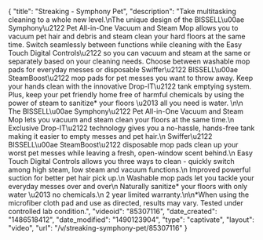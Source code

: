 {
    "title": "Streaking - Symphony Pet",
    "description": "Take multitasking cleaning to a whole new level.\nThe unique design of the BISSELL\u00ae Symphony\u2122 Pet All-in-One Vacuum and Steam Mop allows you to vacuum pet hair and debris and steam clean your hard floors at the same time.  Switch seamlessly between functions while cleaning with the Easy Touch Digital Controls\u2122 so you can vacuum and steam at the same or separately based on your cleaning needs. Choose between washable mop pads for everyday messes or disposable Swiffer\u2122 BISSELL\u00ae SteamBoost\u2122 mop pads for pet messes you want to throw away. Keep your hands clean with the innovative Drop-IT\u2122 tank emptying system. Plus, keep your pet friendly home free of harmful chemicals by using the power of steam to sanitize* your floors \u2013 all you need is water. \n\n    The BISSELL\u00ae Symphony\u2122 Pet All-in-One Vacuum and Steam Mop lets you vacuum and steam clean your floors at the same time.\n    Exclusive Drop-IT\u2122 technology gives you a no-hassle, hands-free tank making it easier to empty messes and pet hair.\n    Swiffer\u2122 BISSELL\u00ae SteamBoost\u2122 disposable mop pads clean up your worst pet messes while leaving a fresh, open-window scent behind.\n    Easy Touch Digital Controls allows you three ways to clean - quickly switch among high steam, low steam and vacuum functions.\n    Improved powerful suction for better pet hair pick up.\n    Washable mop pads let you tackle your everyday messes over and over\n    Naturally sanitize* your floors with only water \u2013 no chemicals.\n    2 year limited warranty.\n\n*When using the microfiber cloth pad and use as directed, results may vary. Tested under controlled lab condition.",
    "videoid": "85307116",
    "date_created": "1486518412",
    "date_modified": "1490123904",
    "type": "captivate",
    "layout": "video",
    "url": "\/v\/streaking-symphony-pet\/85307116"
}